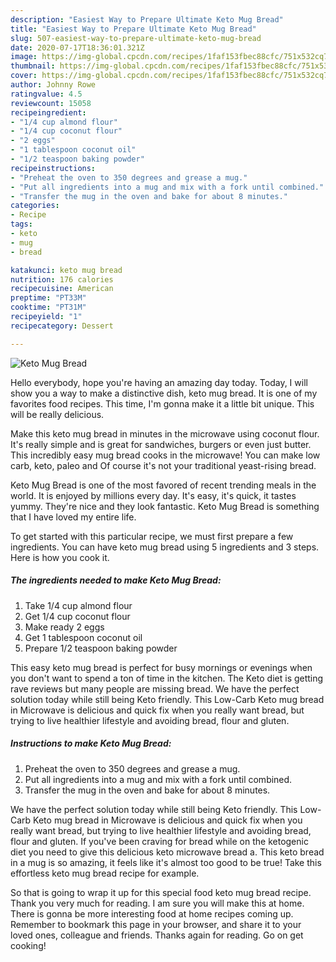 ```yaml
---
description: "Easiest Way to Prepare Ultimate Keto Mug Bread"
title: "Easiest Way to Prepare Ultimate Keto Mug Bread"
slug: 507-easiest-way-to-prepare-ultimate-keto-mug-bread
date: 2020-07-17T18:36:01.321Z
image: https://img-global.cpcdn.com/recipes/1faf153fbec88cfc/751x532cq70/keto-mug-bread-recipe-main-photo.jpg
thumbnail: https://img-global.cpcdn.com/recipes/1faf153fbec88cfc/751x532cq70/keto-mug-bread-recipe-main-photo.jpg
cover: https://img-global.cpcdn.com/recipes/1faf153fbec88cfc/751x532cq70/keto-mug-bread-recipe-main-photo.jpg
author: Johnny Rowe
ratingvalue: 4.5
reviewcount: 15058
recipeingredient:
- "1/4 cup almond flour"
- "1/4 cup coconut flour"
- "2 eggs"
- "1 tablespoon coconut oil"
- "1/2 teaspoon baking powder"
recipeinstructions:
- "Preheat the oven to 350 degrees and grease a mug."
- "Put all ingredients into a mug and mix with a fork until combined."
- "Transfer the mug in the oven and bake for about 8 minutes."
categories:
- Recipe
tags:
- keto
- mug
- bread

katakunci: keto mug bread 
nutrition: 176 calories
recipecuisine: American
preptime: "PT33M"
cooktime: "PT31M"
recipeyield: "1"
recipecategory: Dessert

---
```



![Keto Mug Bread](https://img-global.cpcdn.com/recipes/1faf153fbec88cfc/751x532cq70/keto-mug-bread-recipe-main-photo.jpg)

Hello everybody, hope you're having an amazing day today. Today, I will show you a way to make a distinctive dish, keto mug bread. It is one of my favorites food recipes. This time, I'm gonna make it a little bit unique. This will be really delicious.

Make this keto mug bread in minutes in the microwave using coconut flour. It&#39;s really simple and is great for sandwiches, burgers or even just butter. This incredibly easy mug bread cooks in the microwave! You can make low carb, keto, paleo and Of course it&#39;s not your traditional yeast-rising bread.

Keto Mug Bread is one of the most favored of recent trending meals in the world. It is enjoyed by millions every day. It's easy, it's quick, it tastes yummy. They're nice and they look fantastic. Keto Mug Bread is something that I have loved my entire life.


To get started with this particular recipe, we must first prepare a few ingredients. You can have keto mug bread using 5 ingredients and 3 steps. Here is how you cook it.

<!--inarticleads1-->

##### The ingredients needed to make Keto Mug Bread:

1. Take 1/4 cup almond flour
1. Get 1/4 cup coconut flour
1. Make ready 2 eggs
1. Get 1 tablespoon coconut oil
1. Prepare 1/2 teaspoon baking powder


This easy keto mug bread is perfect for busy mornings or evenings when you don&#39;t want to spend a ton of time in the kitchen. The Keto diet is getting rave reviews but many people are missing bread. We have the perfect solution today while still being Keto friendly. This Low-Carb Keto mug bread in Microwave is delicious and quick fix when you really want bread, but trying to live healthier lifestyle and avoiding bread, flour and gluten. 

<!--inarticleads2-->

##### Instructions to make Keto Mug Bread:

1. Preheat the oven to 350 degrees and grease a mug.
1. Put all ingredients into a mug and mix with a fork until combined.
1. Transfer the mug in the oven and bake for about 8 minutes.


We have the perfect solution today while still being Keto friendly. This Low-Carb Keto mug bread in Microwave is delicious and quick fix when you really want bread, but trying to live healthier lifestyle and avoiding bread, flour and gluten. If you&#39;ve been craving for bread while on the ketogenic diet you need to give this delicious keto microwave bread a. This keto bread in a mug is so amazing, it feels like it&#39;s almost too good to be true! Take this effortless keto mug bread recipe for example. 

So that is going to wrap it up for this special food keto mug bread recipe. Thank you very much for reading. I am sure you will make this at home. There is gonna be more interesting food at home recipes coming up. Remember to bookmark this page in your browser, and share it to your loved ones, colleague and friends. Thanks again for reading. Go on get cooking!
